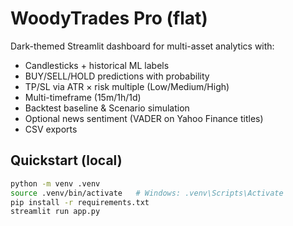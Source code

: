 # WoodyTrades Pro (flat)

Dark-themed Streamlit dashboard for multi-asset analytics with:
- Candlesticks + historical ML labels
- BUY/SELL/HOLD predictions with probability
- TP/SL via ATR × risk multiple (Low/Medium/High)
- Multi-timeframe (15m/1h/1d)
- Backtest baseline & Scenario simulation
- Optional news sentiment (VADER on Yahoo Finance titles)
- CSV exports

## Quickstart (local)
```bash
python -m venv .venv
source .venv/bin/activate   # Windows: .venv\Scripts\Activate
pip install -r requirements.txt
streamlit run app.py